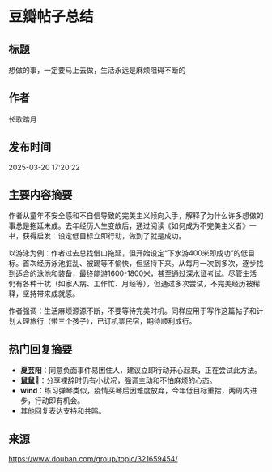 # 豆瓣帖子总结

## 标题
想做的事，一定要马上去做，生活永远是麻烦阻碍不断的

## 作者
长歌踏月

## 发布时间
2025-03-20 17:20:22

## 主要内容摘要
作者从童年不安全感和不自信导致的完美主义倾向入手，解释了为什么许多想做的事总是拖延未成。去年经历人生变故后，通过阅读《如何成为不完美主义者》一书，获得启发：设定低目标立即行动，做到了就是成功。

以游泳为例：作者过去总找借口拖延，但开始设定“下水游400米即成功”的低目标。首次经历泳池脏乱、被踢等不愉快，但坚持下来。从每月一次到多次，逐步找到适合的泳池和装备，最终能游1600-1800米，甚至通过深水证考试。尽管生活仍有各种干扰（如家人病、工作忙、月经等），但通过多次尝试，不完美经历被稀释，坚持带来成就感。

作者强调：生活麻烦源源不断，不要等待完美时机。同样应用于写作这篇帖子和计划大理旅行（带三个孩子），已订机票民宿，期待顺利成行。

## 热门回复摘要
- **夏芸阳**：同意负面事件易困住人，建议立即行动开心起来，正在尝试此方法。
- **鼠鼠🐸**：分享裸辞时仍有小状况，强调主动和不怕麻烦的心态。
- **wind**：练习弹琴类似，疫情买琴后因难度放弃，今年低目标重拾，两周内进步，行动即有机会。
- 其他回复表达支持和共鸣。

## 来源
https://www.douban.com/group/topic/321659454/
